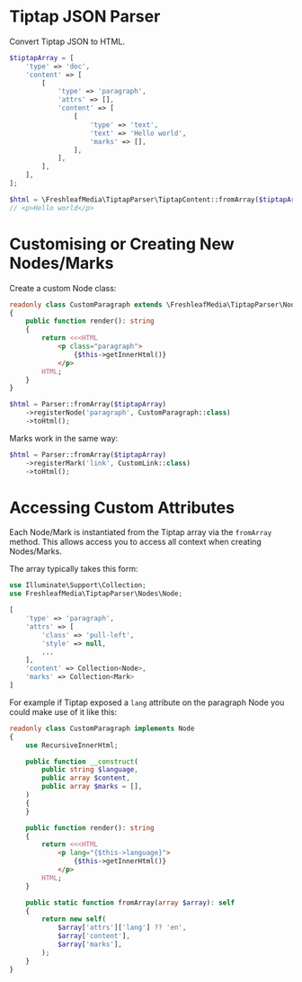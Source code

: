 # Tiptap JSON Parser

Convert Tiptap JSON to HTML.

```php
$tiptapArray = [
    'type' => 'doc',
    'content' => [
        [
            'type' => 'paragraph',
            'attrs' => [],
            'content' => [
                [
                    'type' => 'text',
                    'text' => 'Hello world',
                    'marks' => [],
                ],
            ],
        ],
    ],
];

$html = \FreshleafMedia\TiptapParser\TiptapContent::fromArray($tiptapArray)->toHtml();
// <p>Hello world</p>
```


# Customising or Creating New Nodes/Marks

Create a custom Node class:

```php
readonly class CustomParagraph extends \FreshleafMedia\TiptapParser\Nodes\Paragraph
{
    public function render(): string
    {
        return <<<HTML
            <p class="paragraph">
                {$this->getInnerHtml()}
            </p>
        HTML;
    }
}
```

```php
$html = Parser::fromArray($tiptapArray)
    ->registerNode('paragraph', CustomParagraph::class)
    ->toHtml();
```

Marks work in the same way:

```php
$html = Parser::fromArray($tiptapArray)
    ->registerMark('link', CustomLink::class)
    ->toHtml();
```


# Accessing Custom Attributes

Each Node/Mark is instantiated from the Tiptap array via the `fromArray` method. This allows access you to access all 
context when creating Nodes/Marks.

The array typically takes this form:

```php
use Illuminate\Support\Collection;
use FreshleafMedia\TiptapParser\Nodes\Node;

[
    'type' => 'paragraph',
    'attrs' => [
        'class' => 'pull-left',
        'style' => null,
        ...
    ],
    'content' => Collection<Node>,
    'marks' => Collection<Mark>
]
```

For example if Tiptap exposed a `lang` attribute on the paragraph Node you could make use of it like this:

```php
readonly class CustomParagraph implements Node
{
    use RecursiveInnerHtml;

    public function __construct(
        public string $language,
        public array $content,
        public array $marks = [],
    )
    {
    }

    public function render(): string
    {
        return <<<HTML
            <p lang="{$this->language}">
                {$this->getInnerHtml()}
            </p>
        HTML;
    }

    public static function fromArray(array $array): self
    {
        return new self(
            $array['attrs']['lang'] ?? 'en',
            $array['content'],
            $array['marks'],
        );
    }
}
```
